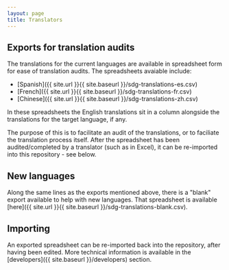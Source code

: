 ```yaml
---
layout: page
title: Translators
---
```


## Exports for translation audits

The translations for the current languages are available in spreadsheet form for ease of translation audits. The spreadsheets avaiable include:
* [Spanish]({{ site.url }}{{ site.baseurl }}/sdg-translations-es.csv)
* [French]({{ site.url }}{{ site.baseurl }}/sdg-translations-fr.csv)
* [Chinese]({{ site.url }}{{ site.baseurl }}/sdg-translations-zh.csv)

In these spreadsheets the English translations sit in a column alongside the translations for the target language, if any.

The purpose of this is to facilitate an audit of the translations, or to faciliate the translation process itself. After the spreadsheet has been audited/completed by a translator (such as in Excel), it can be re-imported into this repository - see below.

## New languages

Along the same lines as the exports mentioned above, there is a "blank" export available to help with new languages. That spreadsheet is available [here]({{ site.url }}{{ site.baseurl }}/sdg-translations-blank.csv).

## Importing

An exported spreadsheet can be re-imported back into the repository, after having been edited. More technical information is available in the [developers]({{ site.baseurl }}/developers) section.
